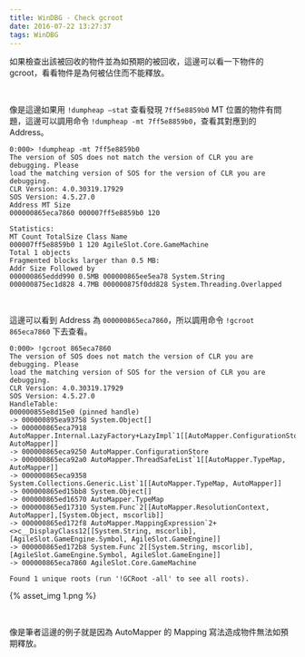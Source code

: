 ```yaml
---
title: WinDBG - Check gcroot
date: 2016-07-22 13:27:37
tags: WinDBG
---
```


如果檢查出該被回收的物件並為如預期的被回收，這邊可以看一下物件的 gcroot，看看物件是為何被佔住而不能釋放。  

<!-- More -->

<br/>

像是這邊如果用 `!dumpheap –stat` 查看發現 `7ff5e8859b0` MT 位置的物件有問題，這邊可以調用命令 `!dumpheap -mt 7ff5e8859b0`，查看其對應到的 Address。  

    0:000> !dumpheap -mt 7ff5e8859b0
    The version of SOS does not match the version of CLR you are debugging. Please
    load the matching version of SOS for the version of CLR you are debugging.
    CLR Version: 4.0.30319.17929
    SOS Version: 4.5.27.0
    Address MT Size
    000000865eca7860 000007ff5e8859b0 120
    
    Statistics:
    MT Count TotalSize Class Name
    000007ff5e8859b0 1 120 AgileSlot.Core.GameMachine
    Total 1 objects
    Fragmented blocks larger than 0.5 MB:
    Addr Size Followed by
    000000865eddd990 0.5MB 000000865ee5ea78 System.String
    000000875ec1d828 4.7MB 000000875f0dd828 System.Threading.Overlapped

<br/>


這邊可以看到 Address 為 `000000865eca7860`，所以調用命令 `!gcroot 865eca7860` 下去查看。  
	
	0:000> !gcroot 865eca7860
    The version of SOS does not match the version of CLR you are debugging. Please
    load the matching version of SOS for the version of CLR you are debugging.
    CLR Version: 4.0.30319.17929
    SOS Version: 4.5.27.0
    HandleTable:
    000000855e8d15e0 (pinned handle)
    -> 000000895ea93758 System.Object[]
    -> 000000865eca7918 AutoMapper.Internal.LazyFactory+LazyImpl`1[[AutoMapper.ConfigurationStore, AutoMapper]]
    -> 000000865eca9250 AutoMapper.ConfigurationStore
    -> 000000865eca92a0 AutoMapper.ThreadSafeList`1[[AutoMapper.TypeMap, AutoMapper]]
    -> 000000865eca9358 System.Collections.Generic.List`1[[AutoMapper.TypeMap, AutoMapper]]
    -> 000000865ed15bb8 System.Object[]
    -> 000000865ed16570 AutoMapper.TypeMap
    -> 000000865ed17310 System.Func`2[[AutoMapper.ResolutionContext, AutoMapper],[System.Object, mscorlib]]
    -> 000000865ed172f8 AutoMapper.MappingExpression`2+<>c__DisplayClass12[[System.String, mscorlib],[AgileSlot.GameEngine.Symbol, AgileSlot.GameEngine]]
    -> 000000865ed172b8 System.Func`2[[System.String, mscorlib],[AgileSlot.GameEngine.Symbol, AgileSlot.GameEngine]]
    -> 000000865eca7860 AgileSlot.Core.GameMachine
    
    Found 1 unique roots (run '!GCRoot -all' to see all roots).

	
{% asset_img 1.png %}

<br/>


像是筆者這邊的例子就是因為 AutoMapper 的 Mapping 寫法造成物件無法如預期釋放。  